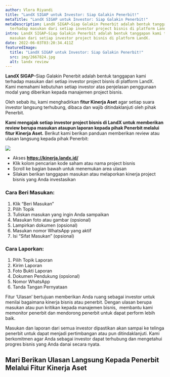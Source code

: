 ```yaml
---
author: Vlora Riyandi
title: "LandX SIGAP untuk Investor: Siap Galakin Penerbit!"
metaTitle: "LandX SIGAP untuk Investor: Siap Galakin Penerbit!"
metaDescription: LandX SIGAP–Siap Galakin Penerbit adalah bentuk tanggapan kami
  terhadap masukan dari setiap investor project bisnis di platform LandX.
intro: LandX SIGAP–Siap Galakin Penerbit adalah bentuk tanggapan kami terhadap
  masukan dari setiap investor project bisnis di platform LandX.
date: 2022-06-03T03:20:34.411Z
featuredImage:
  title: "LandX SIGAP untuk Investor: Siap Galakin Penerbit!"
  src: img/2667824.jpg
  alt: landx review
---
```

**LandX SIGAP**–Siap Galakin Penerbit adalah bentuk tanggapan kami terhadap masukan dari setiap investor project bisnis di platform LandX. Kami memahami kebutuhan setiap investor atas penjelasan penggunaan modal yang diberikan kepada manajemen project bisnis.

Oleh sebab itu, kami menghadirkan **fitur Kinerja Aset** agar setiap suara investor langsung terhubung, dibaca dan wajib ditindaklanjuti oleh pihak Penerbit.

**Kami mengajak setiap investor project bisnis di LandX untuk memberikan review berupa masukan ataupun laporan kepada pihak Penerbit melalui fitur Kinerja Aset.** Berikut kami berikan panduan memberikan review atau ulasan langsung kepada pihak Penerbit:

![](https://lh3.googleusercontent.com/dDQ-i-LNd5QsVMlOuOZV16368fNBDnU6loLTijrGhnH9ajGZZ6bE8bGoWrijUjWYtYfAlmXgdd8vrFeTN6O0rZfqqYZ6aeFN92cc1kxsYT_41Ezc22BFQKK0-DnRpzIBy1J4laoHiAUiZtx6nw)

* Akses **<https://kinerja.landx.id/>** 
* Klik kolom pencarian kode saham atau nama project bisnis
* Scroll ke bagian bawah untuk menemukan area ulasan
* Silakan berikan tanggapan masukan atau melaporkan kinerja project bisnis yang Anda investasikan

### Cara Beri Masukan:

1. Klik “Beri Masukan” 
2. Pilih Topik 
3. Tuliskan masukan yang ingin Anda sampaikan
4. Masukan foto atau gambar (opsional)
5. Lampirkan dokumen (opsional)
6. Masukan nomor WhatsApp yang aktif
7. Isi “Sifat Masukan” (opsional)

### Cara Laporkan:

1. Pilih Topik Laporan
2. Kirim Laporan
3. Foto Bukti Laporan
4. Dokumen Pendukung (opsional)
5. Nomor WhatsApp
6. Tanda Tangan Pernyataan

Fitur ‘Ulasan’ bertujuan memberikan Anda ruang sebagai investor untuk menilai bagaimana kinerja bisnis atau penerbit. Dengan ulasan berupa masukan atau pun kritikan kepada manajemen bisnis,  membantu kami memonitor penerbit dan mendorong penerbit untuk dapat perform lebih baik.

Masukan dan laporan dari semua investor dipastikan akan sampai ke telinga penerbit untuk dapat menjadi pertimbangan atau pun ditindaklanjuti. Kami berkomitmen agar Anda sebagai investor dapat terhubung dan mengetahui progres bisnis yang Anda danai secara nyata.

## Mari Berikan Ulasan Langsung Kepada Penerbit Melalui Fitur Kinerja Aset